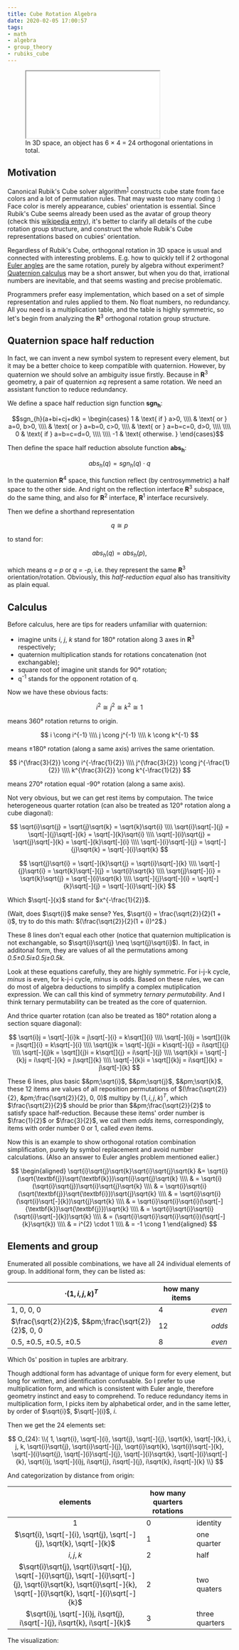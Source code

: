 ```yaml
---
title: Cube Rotation Algebra
date: 2020-02-05 17:00:57
tags:
- math
- algebra
- group_theory
- rubiks_cube
---
```



<figure>
	<span class="max600">
		<span class="fixed-ratio" style="width: 100%; padding-top: 100%">
			<iframe src="/klstudio/embed.html#/documents/mesh-viewer-demo:quarter-array-4x6"></iframe>
		</span>
	</span>
	<figcaption>In 3D space, an object has 6 &times; 4 = 24 orthogonal orientations in total.</figcaption>
</figure>

## Motivation

Canonical Rubik's Cube solver algorithm<sup>[1]</sup> constructs cube state from face colors and a lot of permutation rules. That may waste too many coding :)
Face color is merely appearance, cubies' orientation is essential.
Since Rubik's Cube seems already been used as the avatar of group theory (check this [wikipedia entry](https://en.wikipedia.org/wiki/Group_theory)),
it's better to clarify all details of the cube rotation group structure, and construct the whole Rubik's Cube representations based on cubies' orientation.

Regardless of Rubik's Cube, orthogonal rotation in 3D space is usual and connected with interesting problems. E.g. how to quickly tell if 2 orthogonal [Euler angles](https://en.wikipedia.org/wiki/Euler_angles) are the same rotation, purely by algebra without experiment?
[Quaternion calculus](https://en.wikipedia.org/wiki/Quaternion) may be a short answer, but when you do that, irrational numbers are inevitable, and that seems wasting and precise problematic.

Programmers prefer easy implementation, which based on a set of simple representation and rules applied to them. No float numbers, no redundancy.
All you need is a multiplication table, and the table is highly symmetric, so let's begin from analyzing the **R**<sup>3</sup> orthogonal rotation group structure.

<!-- more -->

## Quaternion space half reduction

In fact, we can invent a new symbol system to represent every element, but it may be a better choice to keep compatible with quaternion.
However, by quaternion we should solve an ambiguity issue firstly. Because in **R**<sup>3</sup> geometry, a pair of quaternion *&pm;q* represent a same rotation.
We need an assistant function to reduce redundancy.

We define a space half reduction sign function **sgn<sub>h</sub>**:

$$sgn_{h}(a+bi+cj+dk) = \begin{cases}
1 & \text{ if } a>0, \\\\
 & \text{ or } a=0, b>0, \\\\
 & \text{ or } a=b=0, c>0, \\\\
 & \text{ or } a=b=c=0, d>0, \\\\
 \\\\
0 & \text{ if } a=b=c=d=0, \\\\
 \\\\
-1 & \text{ otherwise. }
\end{cases}$$

Then define the space half reduction absolute function **abs<sub>h</sub>**:

$$abs_{h}(q) = sgn_{h}(q) \cdot q$$

In the quaternion **R**<sup>4</sup> space, this function reflect (by centrosymmetric) a half space to the other side.
And right on the reflection interface **R**<sup>3</sup> subspace, do the same thing, and also for **R**<sup>2</sup> interface, **R**<sup>1</sup> interface recursively.

Then we define a shorthand representation

$$q \cong p$$

to stand for:

$$abs_{h}(q) = abs_{h}( p ),$$

which means *q = p* or *q = -p*, i.e. they represent the same **R**<sup>3</sup> orientation/rotation. Obviously, this *half-reduction equal* also has transitivity as plain equal.

## Calculus

Before calculus, here are tips for readers unfamiliar with quaternion:
* imagine units *i*, *j*, *k* stand for 180&deg; rotation along 3 axes in **R**<sup>3</sup> respectively;
* quaternion multiplication stands for rotations concatenation (not exchangable);
* square root of imagine unit stands for 90&deg; rotation;
* q<sup>-1</sup> stands for the opponent rotation of q.


Now we have these obvious facts:

$$i^{2} \cong j^{2} \cong k^{2} \cong 1$$

means 360&deg; rotation returns to origin.

$$
i \cong i^{-1} \\\\
j \cong j^{-1} \\\\
k \cong k^{-1}
$$

means &pm;180&deg; rotation (along a same axis) arrives the same orientation.

$$
i^{\frac{3}{2}} \cong i^{-\frac{1}{2}} \\\\
j^{\frac{3}{2}} \cong j^{-\frac{1}{2}} \\\\
k^{\frac{3}{2}} \cong k^{-\frac{1}{2}}
$$

means 270&deg; rotation equal -90&deg; rotation (along a same axis).

Not very obvious, but we can get rest items by computaion. The twice heterogeneous quarter rotation (can also be treated as 120&deg; rotation along a cube diagonal):

$$
\sqrt{i}\sqrt{j} = \sqrt{j}\sqrt{k} = \sqrt{k}\sqrt{i} \\\\
\sqrt{i}\sqrt[-]{j} = \sqrt[-]{j}\sqrt[-]{k} = \sqrt[-]{k}\sqrt{i} \\\\
\sqrt[-]{i}\sqrt{j} = \sqrt{j}\sqrt[-]{k} = \sqrt[-]{k}\sqrt[-]{i} \\\\
\sqrt[-]{i}\sqrt[-]{j} = \sqrt[-]{j}\sqrt{k} = \sqrt[-]{i}\sqrt{k}
$$

$$
\sqrt{j}\sqrt{i} = \sqrt[-]{k}\sqrt{j} = \sqrt{i}\sqrt[-]{k} \\\\
\sqrt[-]{j}\sqrt{i} = \sqrt{k}\sqrt[-]{j} = \sqrt{i}\sqrt{k} \\\\
\sqrt{j}\sqrt[-]{i} = \sqrt{k}\sqrt{j} = \sqrt[-]{i}\sqrt{k} \\\\
\sqrt[-]{j}\sqrt[-]{i} = \sqrt[-]{k}\sqrt[-]{j} = \sqrt[-]{i}\sqrt[-]{k}
$$

Which $\sqrt[-]{x}$ stand for $x^{-\frac{1}{2}}$.

(Wait, does $\sqrt{i}$ make sense? Yes, $\sqrt{i} = \frac{\sqrt{2}}{2}(1 + i)$, try to do this math: $(\frac{\sqrt{2}}{2}(1 + i))^2$.)

These 8 lines don't equal each other (notice that quaternion multiplication is not exchangable, so $\sqrt{i}\sqrt{j} \neq \sqrt{j}\sqrt{i}$).
In fact, in additonal form, they are values of all the permutations among *0.5&pm;0.5i&pm;0.5j&pm;0.5k*.

Look at these equations carefully, they are highly symmetric. For i-j-k cycle, *minus* is even, for k-j-i cycle, *minus* is odds.
Based on these rules, we can do most of algebra deductions to simplify a complex mutiplication expression.
We can call this kind of symmetry *ternary permutability*. And I think ternary permutability can be treated as the core of quaternion.

And thrice quarter rotation (can also be treated as 180&deg; rotation along a section square diagonal):

$$
\sqrt{i}j = \sqrt[-]{i}k = j\sqrt[-]{i} = k\sqrt[]{i} \\\\
\sqrt[-]{i}j = \sqrt[]{i}k = j\sqrt[]{i} = k\sqrt[-]{i} \\\\
\sqrt{j}k = \sqrt[-]{j}i = k\sqrt[-]{j} = i\sqrt[]{j} \\\\
\sqrt[-]{j}k = \sqrt[]{j}i = k\sqrt[]{j} = i\sqrt[-]{j} \\\\
\sqrt{k}i = \sqrt[-]{k}j = i\sqrt[-]{k} = j\sqrt[]{k} \\\\
\sqrt[-]{k}i = \sqrt[]{k}j = i\sqrt[]{k} = j\sqrt[-]{k}
$$

These 6 lines, plus basic $&pm;\sqrt{i}$, $&pm;\sqrt{j}$, $&pm;\sqrt{k}$, these 12 items are values of all reposition permutations of $(\frac{\sqrt{2}}{2}, &pm;\frac{\sqrt{2}}{2}, 0, 0)$ multipy by $(1, i, j, k)^{T}$,
which $\frac{\sqrt{2}}{2}$ should be prior than $&pm;\frac{\sqrt{2}}{2}$ to satisfy space half-reduction.
Because these items' order number is $\frac{1}{2}$ or $\frac{3}{2}$, we call them *odds* items, correspondingly, items with order number 0 or 1, called *even* items.

Now this is an example to show orthogonal rotation combination simplification, purely by symbol replacement and avoid number calculations.
(Also an answer to Euler angles problem mentioned ealier.)

$$
\begin{aligned}
\sqrt{i}\sqrt{j}\sqrt{k}\sqrt{i}\sqrt{j}\sqrt{k} &= \sqrt{i}(\sqrt{\textbf{j}}\sqrt{\textbf{k}})\sqrt{i}\sqrt{j}\sqrt{k} \\\\
& = \sqrt{i}(\sqrt{i}\sqrt{j})\sqrt{i}\sqrt{j}\sqrt{k} \\\\
& = \sqrt{i}\sqrt{i}(\sqrt{\textbf{j}}\sqrt{\textbf{i}})\sqrt{j}\sqrt{k} \\\\
& = \sqrt{i}\sqrt{i}(\sqrt{i}\sqrt[-]{k})\sqrt{j}\sqrt{k} \\\\
& = \sqrt{i}\sqrt{i}\sqrt{i}(\sqrt[-]{\textbf{k}}\sqrt{\textbf{j}})\sqrt{k} \\\\
& = \sqrt{i}\sqrt{i}\sqrt{i}(\sqrt{i}\sqrt[-]{k})\sqrt{k} \\\\
& = (\sqrt{i}\sqrt{i}\sqrt{i}\sqrt{i})(\sqrt[-]{k}\sqrt{k}) \\\\
& = i^{2} \cdot 1 \\\\
& = -1 \cong 1
\end{aligned}
$$

## Elements and group

Enumerated all possible combinations, we have all 24 individual elements of group. In additional form, they can be listed as:

| $\cdot (1, i, j, k)^{T}$ |how many items|   |
|---|---|---|
|1, 0, 0, 0| 4 | *even* |
|$\frac{\sqrt{2}}{2}$, $&pm;\frac{\sqrt{2}}{2}$, 0, 0| 12 | *odds* |
|0.5, &pm;0.5, &pm;0.5, &pm;0.5| 8 | *even* |

Which 0s' position in tuples are arbitrary.

Though addtional form has advantage of unique form for every element, but long for written, and identification confusable.
So I prefer to use multiplication form, and which is consistent with Euler angle, therefore geometry instinct and easy to comprehend.
To reduce redundancy items in multiplication form, I picks item by alphabetical order, and in the same letter, by order of $\sqrt{i}$, $\sqrt[-]{i}$, $i$.

Then we get the 24 elements set:

$$ O_{24}: \\{ 1, \sqrt{i}, \sqrt[-]{i}, \sqrt{j}, \sqrt[-]{j}, \sqrt{k}, \sqrt[-]{k}, i, j, k, \sqrt{i}\sqrt{j}, \sqrt{i}\sqrt[-]{j}, \sqrt{i}\sqrt{k}, \sqrt{i}\sqrt[-]{k}, \sqrt[-]{i}\sqrt{j}, \sqrt[-]{i}\sqrt[-]{j}, \sqrt[-]{i}\sqrt{k}, \sqrt[-]{i}\sqrt[-]{k}, \sqrt{i}j, \sqrt[-]{i}j, i\sqrt{j}, i\sqrt[-]{j}, i\sqrt{k}, i\sqrt[-]{k} \\} $$

And categorization by distance from origin:

|elements|how many quarters rotations|   |
|:-:|---|---|
|1|0|identity|
| $\sqrt{i}, \sqrt[-]{i}, \sqrt{j}, \sqrt[-]{j}, \sqrt{k}, \sqrt[-]{k}$ |1|one quarter|
| $i, j, k$ |2|half|
| $\sqrt{i}\sqrt{j}, \sqrt{i}\sqrt[-]{j}, \sqrt[-]{i}\sqrt{j}, \sqrt[-]{i}\sqrt[-]{j}, \sqrt{i}\sqrt{k}, \sqrt{i}\sqrt[-]{k}, \sqrt[-]{i}\sqrt{k}, \sqrt[-]{i}\sqrt[-]{k}$ |2|two quaters|
| $\sqrt{i}j, \sqrt[-]{i}j, i\sqrt{j}, i\sqrt[-]{j}, i\sqrt{k}, i\sqrt[-]{k}$ |3|three quarters|

The visualization:

<figure class="fixed-ratio" style="width: 100%; padding-top: 67%">
	<iframe src="/klstudio/embed.html#/documents/mesh-viewer-demo:quarter-categories"></iframe>
</figure>

Now only one more thing, define a half-reduction multiplication as operation:

$$ q \otimes p := abs_{h}(q \cdot p) $$

$O_{24}$ is closed for this operation, i.e. all results by half-reduction multipy between 2 arbitrary elements in $O_{24}$ are returned in 24 elements.

$1$ is the identity element, $\\{ \sqrt{i}, \sqrt{j}, \sqrt{k} \\}$ is the generating set, i.e. all 24 elements can be generated by multiplication among this 3 elements.
Every element has a corresponding inverse element.

Then we get the cube symmetry group (or [full octahedral symmetry group](https://en.wikipedia.org/wiki/Octahedral_symmetry#Full_octahedral_symmetry)):

$$ O_{h}: \\{ O_{24}, 1, \otimes \\} $$

This is the group table:

<!-- md cube-rotation-table.md -->

You may notice that top-left 4&times;4 area in the table is a subgroup by only half rotation elements.

3D [Cayley graph](https://en.wikipedia.org/wiki/Cayley_graph) for the group:

<figure>
	<span class="fixed-ratio" style="width: 100%; padding-top: 60%">
		<iframe src="/klstudio/embed.html#/cube-cayley-graph"></iframe>
	</span>
	<figCaption>
		<p>Cayley graph of $O_{h}$, click top right controls to perform permutations.</p>
		<p>This is an ealier work, sorry for I was using <em>i</em>, <em>i'</em> stand for $\sqrt[&pm;]{i}$ in this article.</p>
	</figCaption>
</figure>

I have to confess this graph's architecture configuration is far from perfection, any good idea about $O_{h}$ visualization please tell me.

## Next step

Soon later, I will talk about some thinking about Rubik's Cube representation in computer and some ideas maybe helpful for solver algorithm<sup>[2]</sup>.


[1]: https://github.com/hkociemba/RubiksCube-TwophaseSolver
[2]: https://en.wikipedia.org/wiki/God%27s_algorithm
